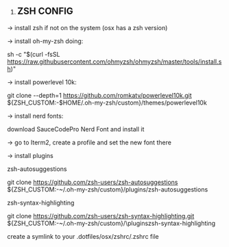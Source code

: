 1. ## ZSH CONFIG

-> install zsh if not on the system (osx has a zsh version)

-> install oh-my-zsh doing:

sh -c "$(curl -fsSL https://raw.githubusercontent.com/ohmyzsh/ohmyzsh/master/tools/install.sh)"

-> install powerlevel 10k:

git clone --depth=1 https://github.com/romkatv/powerlevel10k.git ${ZSH_CUSTOM:-$HOME/.oh-my-zsh/custom}/themes/powerlevel10k


-> install nerd fonts:

download SauceCodePro Nerd Font and install it

-> go to Iterm2, create a profile and set the new font there

-> install plugins

zsh-autosuggestions

git clone https://github.com/zsh-users/zsh-autosuggestions \${ZSH_CUSTOM:-~/.oh-my-zsh/custom}/plugins/zsh-autosuggestions

zsh-syntax-highlighting

git clone https://github.com/zsh-users/zsh-syntax-highlighting.git \${ZSH_CUSTOM:-~/.oh-my-zsh/custom}/\pluginszsh-syntax-highlighting

create a symlink to your .dotfiles/osx/zshrc/.zshrc file
